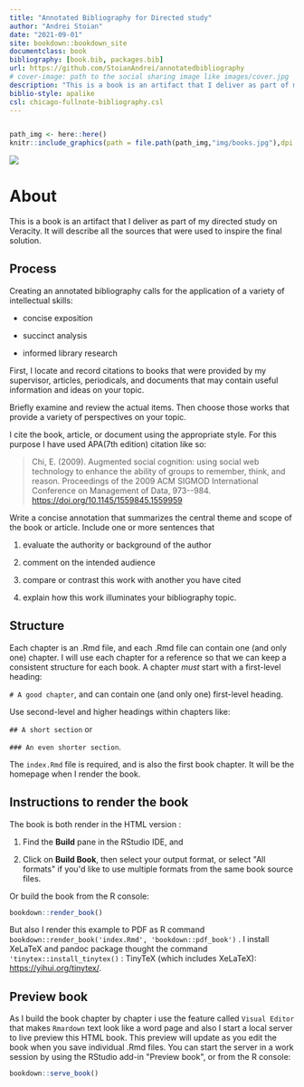 ```yaml
---
title: "Annotated Bibliography for Directed study"
author: "Andrei Stoian"
date: "2021-09-01"
site: bookdown::bookdown_site
documentclass: book
bibliography: [book.bib, packages.bib]
url: https://github.com/StoianAndrei/annotatedbibliography
# cover-image: path to the social sharing image like images/cover.jpg
description: "This is a book is an artifact that I deliver as part of my directed study on Veracity. It will describe all the sources that were used to inspire the final solution."
biblio-style: apalike
csl: chicago-fullnote-bibliography.csl
---
```



```r

path_img <- here::here()
knitr::include_graphics(path = file.path(path_img,"img/books.jpg"),dpi = 600)
```

![](E:/MASTER/DIRECTED_STUDY/MArkus/annotatedbibliography/img/books.jpg)<!-- -->

# About

This is a book is an artifact that I deliver as part of my directed study on Veracity. It will describe all the sources that were used to inspire the final solution.

## Process

Creating an annotated bibliography calls for the application of a variety of intellectual skills:

-   concise exposition

-   succinct analysis

-   informed library research

First, I locate and record citations to books that were provided by my supervisor, articles, periodicals, and documents that may contain useful information and ideas on your topic.

Briefly examine and review the actual items. Then choose those works that provide a variety of perspectives on your topic.

I cite the book, article, or document using the appropriate style. For this purpose I have used APA(7th edition) citation like so:

> Chi, E. (2009). Augmented social cognition: using social web technology to enhance the ability of groups to remember, think, and reason. Proceedings of the 2009 ACM SIGMOD International Conference on Management of Data, 973--984. <https://doi.org/10.1145/1559845.1559959>

Write a concise annotation that summarizes the central theme and scope of the book or article. Include one or more sentences that

1.  evaluate the authority or background of the author

2.  comment on the intended audience

3.  compare or contrast this work with another you have cited

4.  explain how this work illuminates your bibliography topic.

## Structure

Each chapter is an .Rmd file, and each .Rmd file can contain one (and only one) chapter. I will use each chapter for a reference so that we can keep a consistent structure for each book. A chapter *must* start with a first-level heading:

`# A good chapter`, and can contain one (and only one) first-level heading.

Use second-level and higher headings within chapters like:

`## A short section` or

`### An even shorter section`.

The `index.Rmd` file is required, and is also the first book chapter. It will be the homepage when I render the book.

## Instructions to render the book

The book is both render in the HTML version :

1.  Find the **Build** pane in the RStudio IDE, and

2.  Click on **Build Book**, then select your output format, or select "All formats" if you'd like to use multiple formats from the same book source files.

Or build the book from the R console:


```r
bookdown::render_book()
```

But also I render this example to PDF as R command `bookdown::render_book('index.Rmd', 'bookdown::pdf_book')` . I install XeLaTeX and pandoc package thought the command `'tinytex::install_tinytex()` : TinyTeX (which includes XeLaTeX): <https://yihui.org/tinytex/>.

## Preview book

As I build the book chapter by chapter i use the feature called `Visual Editor` that makes `Rmardown` text look like a word page and also I start a local server to live preview this HTML book. This preview will update as you edit the book when you save individual .Rmd files. You can start the server in a work session by using the RStudio add-in "Preview book", or from the R console:


```r
bookdown::serve_book()
```

